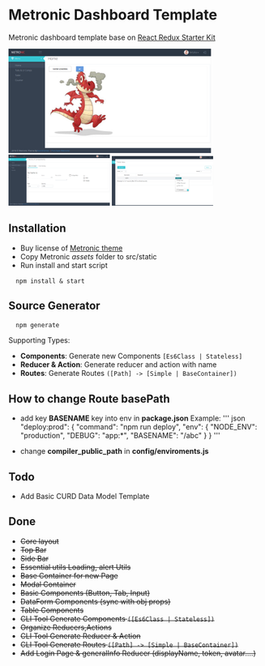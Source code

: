 # Metronic Dashboard Template

Metronic dashboard template base on [React Redux Starter Kit](https://github.com/davezuko/react-redux-starter-kit)

<img src="doc/imgs/Screenshot1.png" alt="ScreenShot 1" width="400"/>
<img src="doc/imgs/Screenshot2.png" alt="ScreenShot 2" width="200"/>
<img src="doc/imgs/Screenshot3.png" alt="ScreenShot 3" width="200"/>


## Installation

- Buy license of [Metronic theme](http://keenthemes.com/preview/metronic/)
- Copy Metronic *assets* folder to src/static
- Run install and start script

```
  npm install & start
```
## Source Generator
```
  npm generate
```

Supporting Types:
  - **Components**: Generate new Components `[Es6Class | Stateless]`
  - **Reducer & Action**: Generate reducer and action with name
  - **Routes**: Generate Routes `([Path] -> [Simple | BaseContainer])`

## How to change Route basePath

- add key **BASENAME** key into env in **package.json** Example:
''' json
	"deploy:prod": {
      "command": "npm run deploy",
      "env": {
        "NODE_ENV": "production",
        "DEBUG": "app:*",
        "BASENAME": "/abc"
      }
    }
'''

- change **compiler_public_path** in **config/enviroments.js**


## Todo
- Add Basic CURD Data Model Template

## Done
- ~~Core layout~~
- ~~Top Bar~~
- ~~Side Bar~~
- ~~Essential utils Loading, alert Utils~~
- ~~Base Container for new Page~~
- ~~Modal Container~~
- ~~Basic Components (Button, Tab, Input)~~
- ~~DataForm Components (sync with obj props)~~
- ~~Table Components~~
- ~~CLI Tool Generate Components `([Es6Class | Stateless])`~~
- ~~Organize Reducers,Actions~~
- ~~CLI Tool Generate Reducer & Action~~
- ~~CLI Tool Generate Routes `([Path] -> [Simple | BaseContainer])`~~
- ~~Add Login Page & generalInfo Reducer (displayName, token, avatar....)~~
